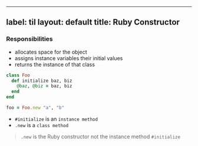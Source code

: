 
---
label: til
layout: default
title: Ruby Constructor 
---
### Responsibilities 
+ allocates space for the object 
+ assigns instance variables their initial values 
+ returns the instance of that class
```ruby
class Foo
  def initialize baz, biz
    @baz, @biz = baz, biz
  end
end 

foo = Foo.new "a", "b"
```
+ `#initialize` is an `instance method` 
+ `.new` is a `class method` 
> `.new` is the Ruby constructor not the instance method `#initialize`

